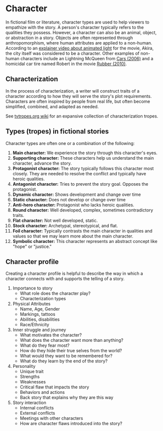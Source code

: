 # Character

In fictional film or literature, character types are used to help viewers to empathize with the story. A person's character typically refers to the qualities they possess. However, a character can also be an animal, object, or abstraction in a story. Objects are often represented through anthropomorphism, where human attributes are applied to a non-human. According to an [explainer video about animated light](https://www.youtube.com/watch?v=xf0WjeE6eyM) for the movie, Akira, the city itself was considered to be a character. Other examples of non-human characters include an Lightning McQueen from [Cars \(2006\)](http://www.imdb.com/title/tt0317219/) and a homicidal car tire named Robert in the movie [Rubber \(2010\)](http://www.imdb.com/title/tt1612774/).

## Characterization

In the process of characterization, a writer will construct traits of a character according to how they will serve the story's plot requirements. Characters are often inspired by people from real life, but often become simplified, combined, and adapted as needed.

See [tvtropes.org wiki](http://tvtropes.org/pmwiki/pmwiki.php/Main/CharacterizationTropes) for an expansive collection of characterization tropes.

## Types \(tropes\) in fictional stories

Character types are often one or a combination of the following:

1. **Main character:** We experience the story through this character's eyes.
2. **Supporting character:** These characters help us understand the main character, advance the story.
3. **Protagonist character:** The story typically follows this character most closely. They are needed to resolve the conflict and typically have heroic qualities.
4. **Antagonist character:** Tries to prevent the story goal. Opposes the protagonist.
5. **Dynamic character:** Shows development and change over time
6. **Static character:** Does not develop or change over time
7. **Anti-hero character:** Protagonist who lacks heroic qualities.
8. **Round character:** Well developed, complex, sometimes contradictory traits.
9. **Flat character:** Not well developed, static.
10. **Stock character:** Archetypal, stereotypical, and flat.
11. **Foil character:** Typically contrasts the main character in qualities and values so that we may learn more about the main character.
12. **Symbolic character:** This character represents an abstract concept like "hope" or "justice."

## Character profile

Creating a character profile is helpful to describe the way in which a character connects with and supports the telling of a story.

1. Importance to story
   * What role does the character play?
   * Characterization types
2. Physical Attributes
   * Name, Age, Gender
   * Markings, tattoos
   * Abilities, disabilities
   * Race/Ethnicity
3. Inner struggle and journey
   * What motivates the character?
   * What does the character want more than anything?
   * What do they fear most?
   * How do they hide their true selves from the world?
   * What would they want to be remembered for?
   * What do they learn by the end of the story?
4. Personality
   * Unique trait
   * Strengths
   * Weaknesses
   * Critical flaw that impacts the story
   * Behaviors and actions
   * Back story that explains why they are this way
5. Story interaction
   * Internal conflicts
   * External conflicts
   * Meetings with other characters
   * How are character flaws introduced into the story?



